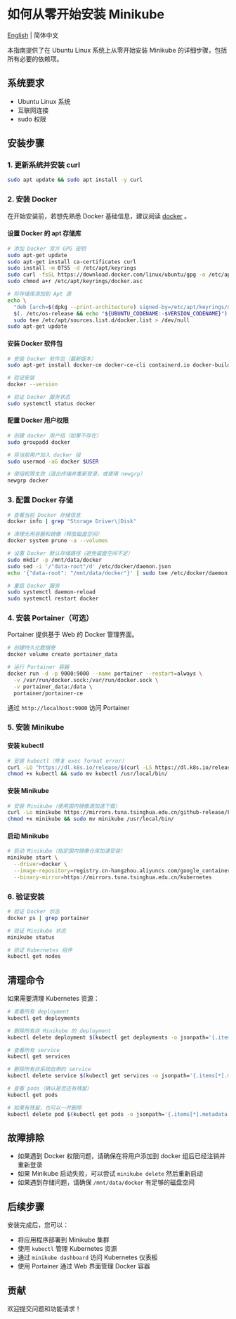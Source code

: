 # 如何从零开始安装 Minikube

[English](readme.md) | 简体中文

本指南提供了在 Ubuntu Linux 系统上从零开始安装 Minikube 的详细步骤，包括所有必要的依赖项。

## 系统要求

- Ubuntu Linux 系统
- 互联网连接
- sudo 权限

## 安装步骤

### 1. 更新系统并安装 curl

```bash
sudo apt update && sudo apt install -y curl
```

### 2. 安装 Docker

在开始安装前，若想先熟悉 Docker 基础信息，建议阅读 [docker](docker.md) 。 

#### 设置 Docker 的 apt 存储库

```bash
# 添加 Docker 官方 GPG 密钥
sudo apt-get update
sudo apt-get install ca-certificates curl
sudo install -m 0755 -d /etc/apt/keyrings
sudo curl -fsSL https://download.docker.com/linux/ubuntu/gpg -o /etc/apt/keyrings/docker.asc
sudo chmod a+r /etc/apt/keyrings/docker.asc

# 将存储库添加到 Apt 源
echo \
  "deb [arch=$(dpkg --print-architecture) signed-by=/etc/apt/keyrings/docker.asc] https://download.docker.com/linux/ubuntu \
  $(. /etc/os-release && echo "${UBUNTU_CODENAME:-$VERSION_CODENAME}") stable" | \
  sudo tee /etc/apt/sources.list.d/docker.list > /dev/null
sudo apt-get update
```

#### 安装 Docker 软件包

```bash
# 安装 Docker 软件包（最新版本）
sudo apt-get install docker-ce docker-ce-cli containerd.io docker-buildx-plugin docker-compose-plugin

# 验证安装
docker --version

# 验证 Docker 服务状态
sudo systemctl status docker
```

#### 配置 Docker 用户权限

```bash
# 创建 docker 用户组（如果不存在）
sudo groupadd docker

# 将当前用户加入 docker 组
sudo usermod -aG docker $USER

# 使组权限生效（退出终端并重新登录，或使用 newgrp）
newgrp docker
```

### 3. 配置 Docker 存储

```bash
# 查看当前 Docker 存储信息
docker info | grep "Storage Driver\|Disk"

# 清理无用容器和镜像（释放磁盘空间）
docker system prune -a --volumes

# 设置 Docker 默认存储路径（避免磁盘空间不足）
sudo mkdir -p /mnt/data/docker
sudo sed -i '/"data-root"/d' /etc/docker/daemon.json
echo '{"data-root": "/mnt/data/docker"}' | sudo tee /etc/docker/daemon.json

# 重启 Docker 服务
sudo systemctl daemon-reload
sudo systemctl restart docker
```

### 4. 安装 Portainer（可选）

Portainer 提供基于 Web 的 Docker 管理界面。

```bash
# 创建持久化数据卷
docker volume create portainer_data

# 运行 Portainer 容器
docker run -d -p 9000:9000 --name portainer --restart=always \
  -v /var/run/docker.sock:/var/run/docker.sock \
  -v portainer_data:/data \
  portainer/portainer-ce
```

通过 `http://localhost:9000` 访问 Portainer

### 5. 安装 Minikube

#### 安装 kubectl

```bash
# 安装 kubectl（修复 exec format error）
curl -LO "https://dl.k8s.io/release/$(curl -LS https://dl.k8s.io/release/stable.txt)/bin/linux/amd64/kubectl"
chmod +x kubectl && sudo mv kubectl /usr/local/bin/
```

#### 安装 Minikube

```bash
# 安装 Minikube（使用国内镜像源加速下载）
curl -Lo minikube https://mirrors.tuna.tsinghua.edu.cn/github-release/kubeadm/minikube/releases/latest/minikube-linux-amd64
chmod +x minikube && sudo mv minikube /usr/local/bin/
```

#### 启动 Minikube

```bash
# 启动 Minikube（指定国内镜像仓库加速安装）
minikube start \
  --driver=docker \
  --image-repository=registry.cn-hangzhou.aliyuncs.com/google_containers \
  --binary-mirror=https://mirrors.tuna.tsinghua.edu.cn/kubernetes
```

### 6. 验证安装

```bash
# 验证 Docker 状态
docker ps | grep portainer

# 验证 Minikube 状态
minikube status

# 验证 Kubernetes 组件
kubectl get nodes
```

## 清理命令

如果需要清理 Kubernetes 资源：

```bash
# 查看所有 deployment
kubectl get deployments

# 删除所有非 Minikube 的 deployment
kubectl delete deployment $(kubectl get deployments -o jsonpath='{.items[*].metadata.name}')

# 查看所有 service
kubectl get services

# 删除所有非系统自带的 service
kubectl delete service $(kubectl get services -o jsonpath='{.items[*].metadata.name}' | grep -v 'kubernetes')

# 查看 pods（确认是否还有残留）
kubectl get pods

# 如果有残留，也可以一并删除
kubectl delete pod $(kubectl get pods -o jsonpath='{.items[*].metadata.name}')
```

## 故障排除

- 如果遇到 Docker 权限问题，请确保在将用户添加到 docker 组后已经注销并重新登录
- 如果 Minikube 启动失败，可以尝试 `minikube delete` 然后重新启动
- 如果遇到存储问题，请确保 `/mnt/data/docker` 有足够的磁盘空间

## 后续步骤

安装完成后，您可以：
- 将应用程序部署到 Minikube 集群
- 使用 `kubectl` 管理 Kubernetes 资源
- 通过 `minikube dashboard` 访问 Kubernetes 仪表板
- 使用 Portainer 通过 Web 界面管理 Docker 容器

## 贡献

欢迎提交问题和功能请求！
